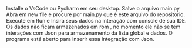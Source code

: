Installe o VsCode ou Pycharm em seu desktop.
Salve o arquivo main.py
Abra em new file e procure por main.py que é este arquivo do repositorio.
Execute em Run e Insira seus dados na interação com console de sua IDE.
Os dados não ficam armazenados em rom , no momento ele não se tem interações com Json para armazenamento da lista global e dados.
O programa está aberto para inserir essa integração com Json.
